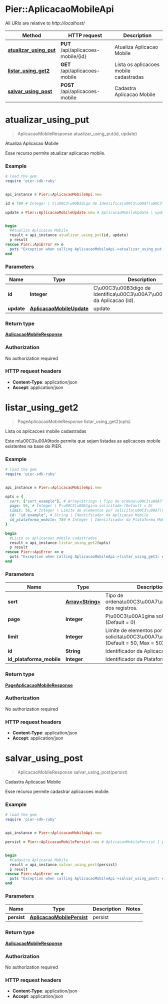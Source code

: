 # Pier::AplicacaoMobileApi

All URIs are relative to *http://localhost/*

Method | HTTP request | Description
------------- | ------------- | -------------
[**atualizar_using_put**](AplicacaoMobileApi.md#atualizar_using_put) | **PUT** /api/aplicacoes-mobile/{id} | Atualiza Aplicacao Mobile
[**listar_using_get2**](AplicacaoMobileApi.md#listar_using_get2) | **GET** /api/aplicacoes-mobile | Lista os aplicacoes mobile cadastradas
[**salvar_using_post**](AplicacaoMobileApi.md#salvar_using_post) | **POST** /api/aplicacoes-mobile | Cadastra Aplicacao Mobile




# **atualizar_using_put**
> AplicacaoMobileResponse atualizar_using_put(id, update)

Atualiza Aplicacao Mobile

Esse recurso permite atualizar aplicacao mobile.

### Example
```ruby
# load the gem
require 'pier-sdk-ruby'


api_instance = Pier::AplicacaoMobileApi.new

id = 789 # Integer | C\u00C3\u00B3digo de Identifica\u00C3\u00A7\u00C3\u00A3o da Aplicacao (id).

update = Pier::AplicacaoMobileUpdate.new # AplicacaoMobileUpdate | update


begin
  #Atualiza Aplicacao Mobile
  result = api_instance.atualizar_using_put(id, update)
  p result
rescue Pier::ApiError => e
  puts "Exception when calling AplicacaoMobileApi->atualizar_using_put: #{e}"
end
```

### Parameters

Name | Type | Description  | Notes
------------- | ------------- | ------------- | -------------
 **id** | **Integer**| C\u00C3\u00B3digo de Identifica\u00C3\u00A7\u00C3\u00A3o da Aplicacao (id). | 
 **update** | [**AplicacaoMobileUpdate**](AplicacaoMobileUpdate.md)| update | 


### Return type

[**AplicacaoMobileResponse**](AplicacaoMobileResponse.md)

### Authorization

No authorization required

### HTTP request headers

 - **Content-Type**: application/json
 - **Accept**: application/json




# **listar_using_get2**
> PageAplicacaoMobileResponse listar_using_get2(opts)

Lista os aplicacoes mobile cadastradas

Este m\u00C3\u00A9todo permite que sejam listadas as aplicacoes mobile existentes na base do PIER.

### Example
```ruby
# load the gem
require 'pier-sdk-ruby'


api_instance = Pier::AplicacaoMobileApi.new

opts = { 
  sort: ["sort_example"], # Array<String> | Tipo de ordena\u00C3\u00A7\u00C3\u00A3o dos registros.
  page: 56, # Integer | P\u00C3\u00A1gina solicitada (Default = 0)
  limit: 56, # Integer | Limite de elementos por solicita\u00C3\u00A7\u00C3\u00A3o (Default = 50, Max = 50)
  id: "id_example", # String | Identificador da Aplicacao Mobile
  id_plataforma_mobile: 789 # Integer | Identificador da Plataforma Mobile
}

begin
  #Lista os aplicacoes mobile cadastradas
  result = api_instance.listar_using_get2(opts)
  p result
rescue Pier::ApiError => e
  puts "Exception when calling AplicacaoMobileApi->listar_using_get2: #{e}"
end
```

### Parameters

Name | Type | Description  | Notes
------------- | ------------- | ------------- | -------------
 **sort** | [**Array&lt;String&gt;**](String.md)| Tipo de ordena\u00C3\u00A7\u00C3\u00A3o dos registros. | [optional] 
 **page** | **Integer**| P\u00C3\u00A1gina solicitada (Default = 0) | [optional] 
 **limit** | **Integer**| Limite de elementos por solicita\u00C3\u00A7\u00C3\u00A3o (Default = 50, Max = 50) | [optional] 
 **id** | **String**| Identificador da Aplicacao Mobile | [optional] 
 **id_plataforma_mobile** | **Integer**| Identificador da Plataforma Mobile | [optional] 


### Return type

[**PageAplicacaoMobileResponse**](PageAplicacaoMobileResponse.md)

### Authorization

No authorization required

### HTTP request headers

 - **Content-Type**: application/json
 - **Accept**: application/json




# **salvar_using_post**
> AplicacaoMobileResponse salvar_using_post(persist)

Cadastra Aplicacao Mobile

Esse recurso permite cadastrar aplicacoes mobile.

### Example
```ruby
# load the gem
require 'pier-sdk-ruby'


api_instance = Pier::AplicacaoMobileApi.new

persist = Pier::AplicacaoMobilePersist.new # AplicacaoMobilePersist | persist


begin
  #Cadastra Aplicacao Mobile
  result = api_instance.salvar_using_post(persist)
  p result
rescue Pier::ApiError => e
  puts "Exception when calling AplicacaoMobileApi->salvar_using_post: #{e}"
end
```

### Parameters

Name | Type | Description  | Notes
------------- | ------------- | ------------- | -------------
 **persist** | [**AplicacaoMobilePersist**](AplicacaoMobilePersist.md)| persist | 


### Return type

[**AplicacaoMobileResponse**](AplicacaoMobileResponse.md)

### Authorization

No authorization required

### HTTP request headers

 - **Content-Type**: application/json
 - **Accept**: application/json





